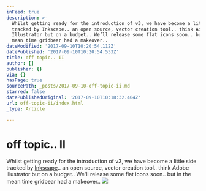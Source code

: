 ```yaml
---
inFeed: true
description: >-
  Whilst getting ready for the introduction of v3, we have become a little side
  tracked by Inkscape.. an open source, vector creation tool.. think Adobe
  Illustrator but on a budget.. We’ll release some flat icons soon.. but in the
  mean time gridbear had a makeover..
dateModified: '2017-09-10T10:20:54.112Z'
datePublished: '2017-09-10T10:20:54.533Z'
title: off topic.. II
author: []
publisher: {}
via: {}
hasPage: true
sourcePath: _posts/2017-09-10-off-topic-ii.md
starred: false
datePublishedOriginal: '2017-09-10T10:18:32.404Z'
url: off-topic-ii/index.html
_type: Article

---
```

# off topic.. II

Whilst getting ready for the introduction of v3, we have become a little side tracked by [Inkscape][0].. an open source, vector creation tool.. think Adobe Illustrator but on a budget.. We'll release some flat icons soon.. but in the mean time gridbear had a makeover..
![](https://imgflo.herokuapp.com/graph/2b2431f8e7ba7b0/f3fa4ff66221b286bd1b9fbf0dabab41/croprotate.png?cropheight=615&cropwidth=497&degrees=0&input=https%3A%2F%2Fthe-grid-user-content.s3-us-west-2.amazonaws.com%2F1bf9a405-6bc7-42a7-8264-dd9a86deddbe.png&x=83&y=0)

[0]: https://inkscape.org/